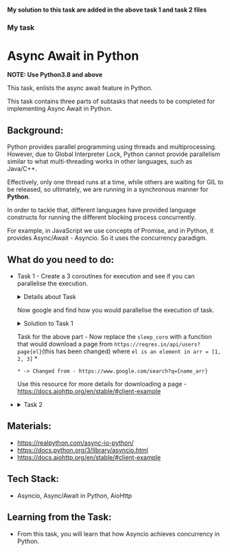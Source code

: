 #### My solution to this task are added in the above task 1 and task 2 files


### My task
# Async Await in Python

**NOTE: Use Python3.8 and above**

This task, enlists the async await feature in Python.

This task contains three parts of subtasks that needs to be completed for implementing Async Await in Python.

## Background:

Python provides parallel programming using threads and multiprocessing. However, due to Global Interpreter Lock, Python cannot provide parallelism similar to what multi-threading works in other languages, such as Java/C++.

Effectively, only one thread runs at a time, while others are waiting for GIL to be released, so ultimately, we are running in a synchronous manner for **Python**.

In order to tackle that, different languages have provided language constructs for running the different blocking process concurrently.

For example, in JavaScript we use concepts of Promise, and in Python, it provides Async/Await - Asyncio. So it uses the concurrency paradigm.

## What do you need to do:

- Task 1 - Create a 3 coroutines for execution and see if you can parallelise the execution.

    <details>
    <summary>Details about Task</summary>

    ```python
    import asyncio
    import time

    async def sleep_coro(duration):
        await asyncio.sleep(duration)

    async def main():
        obj1 = sleep_coro(1)
        obj2 = sleep_coro(2)
        obj3 = sleep_coro(3)
        
        # See that the three object would execute synchronously, 
        # so it will take 1 + 2 + 3 seconds to execute.
        start = time.time()

        await obj1
        await obj2
        await obj3

        time_taken = time.time() - start
        print('Time Taken {0}'.format(time_taken))

    asyncio.run(main())
    ```  
    </details>

    Now google and find how you would parallelise the execution of task.
    <details>
    <summary>Solution to Task 1</summary>

    ```python
    import asyncio
    import time


    async def sleep_coro(duration):
        await asyncio.sleep(duration)


    async def main():
        obj1 = sleep_coro(1)
        obj2 = sleep_coro(2)
        obj3 = sleep_coro(3)

        # See that the three object would execute synchronously,
        # so it will take max(1, 2, 3) seconds to execute.
        start = time.time()

        await asyncio.gather(obj1, obj2, obj3)

        time_taken = time.time() - start
        print('Time Taken {0}'.format(time_taken))

    asyncio.run(main())
    ```  
    </details>

    Task for the above part - Now replace the `sleep_coro` with a function that would download a page from `https://reqres.in/api/users?page{el}`(this has been changed) where `el is an element in arr = [1, 2, 3]` *
    
   ` * -> Changed from - https://www.google.com/search?q={name_arr} `

    Use this resource for more details for downloading a page - https://docs.aiohttp.org/en/stable/#client-example


* <details>
    <summary>Task 2</summary>

    Task 2 - Write up a script to download the JSON file for the URL - `https://xkcd.com/{comic_id}/info.0.json`, where the `comic_id` is a natural number from `1 - 200`. Download the json response and save it in a file. Do it in a synchronous manner, something like this - 

    ```python
    for i in range(1, 201):
    # pseudo code
    # download response
    # create a file with a unique name
    # paste the json contents in the file
    ```

    Now, using Async/Await, try to parallelise the downloading of files, so that you can accelerate the execution.

    Record the time taken, and compare the time difference of execution.

    </details>


## Materials:

* https://realpython.com/async-io-python/
* https://docs.python.org/3/library/asyncio.html
* https://docs.aiohttp.org/en/stable/#client-example

## Tech Stack:
* Asyncio, Async/Await in Python, AioHttp

## Learning from the Task:
* From this task, you will learn that how Asyncio achieves concurrency in Python.
